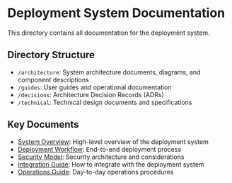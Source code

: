 # Deployment System Documentation

This directory contains all documentation for the deployment system.

## Directory Structure

- `/architecture`: System architecture documents, diagrams, and component descriptions
- `/guides`: User guides and operational documentation
- `/decisions`: Architecture Decision Records (ADRs)
- `/technical`: Technical design documents and specifications

## Key Documents

- [System Overview](architecture/system-overview.md): High-level overview of the deployment system
- [Deployment Workflow](technical/deployment-workflow.md): End-to-end deployment process
- [Security Model](technical/security-model.md): Security architecture and considerations
- [Integration Guide](guides/integration-guide.md): How to integrate with the deployment system
- [Operations Guide](guides/operations-guide.md): Day-to-day operations procedures 